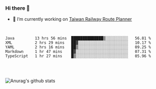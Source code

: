 ### Hi there 👋

- 🔭 I’m currently working on [Taiwan Railway Route Planner](https://github.com/Taiwan-Railway-Route-Planner)

<br/>

<!--START_SECTION:waka-->
```text
Java         13 hrs 56 mins  ██████████████▒░░░░░░░░░░   56.81 % 
XML          2 hrs 29 mins   ██▓░░░░░░░░░░░░░░░░░░░░░░   10.17 % 
YAML         2 hrs 16 mins   ██▒░░░░░░░░░░░░░░░░░░░░░░   09.25 % 
Markdown     1 hr 47 mins    █▓░░░░░░░░░░░░░░░░░░░░░░░   07.31 % 
TypeScript   1 hr 27 mins    █▒░░░░░░░░░░░░░░░░░░░░░░░   05.96 % 
```
<!--END_SECTION:waka-->

<br/>
<br/>

![Anurag's github stats](https://github-readme-stats.vercel.app/api?username=DepickereSven&show_icons=true&theme=tokyonight)



<!--
**DepickereSven/DepickereSven** is a ✨ _special_ ✨ repository because its `README.md` (this file) appears on your GitHub profile.

Here are some ideas to get you started:

- 🔭 I’m currently working on ...
- 🌱 I’m currently learning ...
- 👯 I’m looking to collaborate on ...
- 🤔 I’m looking for help with ...
- 💬 Ask me about ...
- 📫 How to reach me: ...
- 😄 Pronouns: ...
- ⚡ Fun fact: ...
-->
